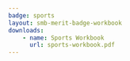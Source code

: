 ```yaml
---
badge: sports
layout: smb-merit-badge-workbook
downloads:
    - name: Sports Workbook
      url: sports-workbook.pdf
---
```

